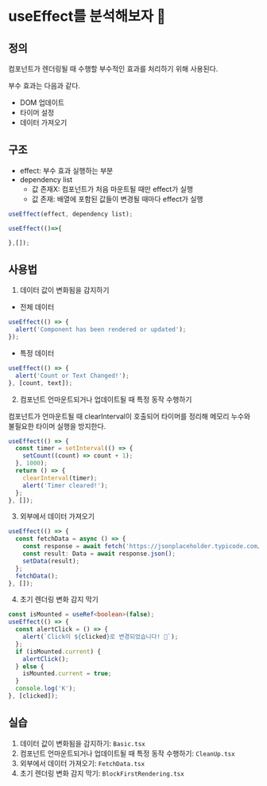 # useEffect를 분석해보자 🎯

## 정의

컴포넌트가 렌더링될 때 수행할 부수적인 효과를 처리하기 위해 사용된다.

부수 효과는 다음과 같다.

- DOM 업데이트
- 타이머 설정
- 데이터 가져오기

## 구조

- effect: 부수 효과 실행하는 부분
- dependency list
  - 값 존재X: 컴포넌트가 처음 마운트될 때만 effect가 실행
  - 값 존재: 배열에 포함된 값들이 변경될 때마다 effect가 실행

```ts
useEffect(effect, dependency list);

useEffect(()=>{

},[]);
```

## 사용법

1. 데이터 값이 변화됨을 감지하기

- 전체 데이터

```ts
useEffect(() => {
  alert('Component has been rendered or updated');
});
```

- 특정 데이터

```ts
useEffect(() => {
  alert('Count or Text Changed!');
}, [count, text]);
```

2. 컴포넌트 언마운트되거나 업데이트될 때 특정 동작 수행하기

컴포넌트가 언마운트될 때 clearInterval이 호출되어 타이머를 정리해 메모리 누수와 불필요한 타이머 실행을 방지한다.

```ts
useEffect(() => {
  const timer = setInterval(() => {
    setCount((count) => count + 1);
  }, 1000);
  return () => {
    clearInterval(timer);
    alert('Timer cleared!');
  };
}, []);
```

3. 외부에서 데이터 가져오기

```ts
useEffect(() => {
  const fetchData = async () => {
    const response = await fetch('https://jsonplaceholder.typicode.com/posts/1');
    const result: Data = await response.json();
    setData(result);
  };
  fetchData();
}, []);
```

4. 초기 렌더링 변화 감지 막기

```ts
const isMounted = useRef<boolean>(false);
useEffect(() => {
  const alertClick = () => {
    alert(`Click이 ${clicked}로 변경되었습니다! 🚀`);
  };
  if (isMounted.current) {
    alertClick();
  } else {
    isMounted.current = true;
  }
  console.log('K');
}, [clicked]);
```

## 실습

1. 데이터 값이 변화됨을 감지하기: `Basic.tsx`
2. 컴포넌트 언마운트되거나 업데이트될 때 특정 동작 수행하기: `CleanUp.tsx`
3. 외부에서 데이터 가져오기: `FetchData.tsx`
4. 초기 렌더링 변화 감지 막기: `BlockFirstRendering.tsx`
